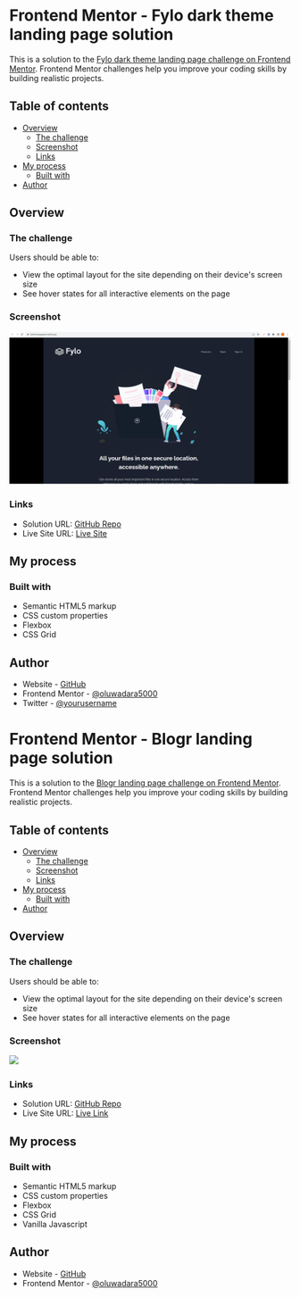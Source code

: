 # Frontend Mentor - Fylo dark theme landing page solution

This is a solution to the [Fylo dark theme landing page challenge on Frontend Mentor](https://www.frontendmentor.io/challenges/fylo-dark-theme-landing-page-5ca5f2d21e82137ec91a50fd). Frontend Mentor challenges help you improve your coding skills by building realistic projects. 

## Table of contents

- [Overview](#overview)
  - [The challenge](#the-challenge)
  - [Screenshot](#screenshot)
  - [Links](#links)
- [My process](#my-process)
  - [Built with](#built-with)
- [Author](#author)


## Overview

### The challenge

Users should be able to:

- View the optimal layout for the site depending on their device's screen size
- See hover states for all interactive elements on the page

### Screenshot

![](/images/screenshot.png)

### Links

- Solution URL: [GitHub Repo](https://github.com/oluwadara5000/fylo)
- Live Site URL: [Live Site](https://fylohomepagetest.netlify.app/)

## My process

### Built with

- Semantic HTML5 markup
- CSS custom properties
- Flexbox
- CSS Grid


## Author

- Website - [GitHub](https://github.com/oluwadara500)
- Frontend Mentor - [@oluwadara5000](https://www.frontendmentor.io/profile/oluwadara5000)
- Twitter - [@yourusername](https://www.twitter.com/yourusername)





# Frontend Mentor - Blogr landing page solution

This is a solution to the [Blogr landing page challenge on Frontend Mentor](https://www.frontendmentor.io/challenges/blogr-landing-page-EX2RLAApP). Frontend Mentor challenges help you improve your coding skills by building realistic projects. 

## Table of contents

- [Overview](#overview)
  - [The challenge](#the-challenge)
  - [Screenshot](#screenshot)
  - [Links](#links)
- [My process](#my-process)
  - [Built with](#built-with)
- [Author](#author)

## Overview

### The challenge

Users should be able to:

- View the optimal layout for the site depending on their device's screen size
- See hover states for all interactive elements on the page

### Screenshot

![](./images/blogr-screenshot.png)

### Links

- Solution URL: [GitHub Repo](https://github.com/oluwadara5000/blogr)
- Live Site URL: [Live Link](https://blogr-home.netlify.app/)

## My process

### Built with
- Semantic HTML5 markup
- CSS custom properties
- Flexbox
- CSS Grid
- Vanilla Javascript


## Author
- Website - [GitHub](https://github.com/oluwadara5000)
- Frontend Mentor - [@oluwadara5000](https://www.frontendmentor.io/profile/oluwadara5000)

